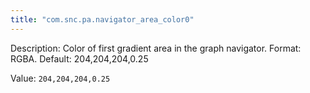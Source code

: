 ```yaml
---
title: "com.snc.pa.navigator_area_color0"
---
```


Description: Color of first gradient area in the graph navigator. Format: RGBA. Default: 204,204,204,0.25

Value: `204,204,204,0.25`